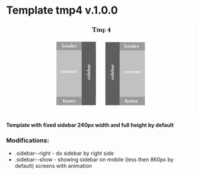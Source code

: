 # Template tmp4 v.1.0.0

![alt text](/assets/tmp4.jpg)

#### Template with fixed sidebar 240px width and full height by default  

### Modifications:

+   .sidebar--right - do sidebar by right side
+   .sidebar--show - showing sidebar on mobile (less then 860px by default) screens with animation
